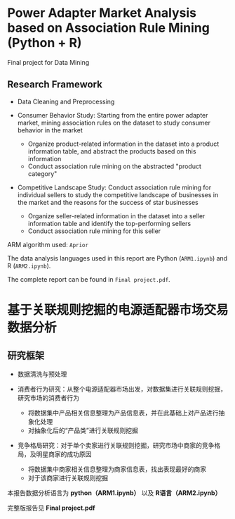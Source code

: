
# Power Adapter Market Analysis based on Association Rule Mining (Python + R)
Final project for Data Mining
## Research Framework

- Data Cleaning and Preprocessing

- Consumer Behavior Study: Starting from the entire power adapter market, mining association rules on the dataset to study consumer behavior in the market
  - Organize product-related information in the dataset into a product information table, and abstract the products based on this information
  - Conduct association rule mining on the abstracted "product category"

- Competitive Landscape Study: Conduct association rule mining for individual sellers to study the competitive landscape of businesses in the market and the reasons for the success of star businesses
  - Organize seller-related information in the dataset into a seller information table and identify the top-performing sellers
  - Conduct association rule mining for this seller
 
ARM algorithm used: `Aprior`

The data analysis languages used in this report are Python (`ARM1.ipynb`) and R (`ARM2.ipynb`).

The complete report can be found in `Final project.pdf`.


# 基于关联规则挖掘的电源适配器市场交易数据分析
## 研究框架

- 数据清洗与预处理

- 消费者行为研究：从整个电源适配器市场出发，对数据集进行关联规则挖掘，研究市场的消费者行为  
  - 将数据集中产品相关信息整理为产品信息表，并在此基础上对产品进行抽象化处理  
  - 对抽象化后的“产品类”进行关联规则挖掘
  
- 竞争格局研究：对于单个卖家进行关联规则挖掘，研究市场中商家的竞争格局，及明星商家的成功原因  
  - 将数据集中商家相关信息整理为商家信息表，找出表现最好的商家  
  - 对于该商家进行关联规则挖掘

本报告数据分析语言为 **python（ARM1.ipynb）** 以及 **R语言（ARM2.ipynb）**

完整版报告见 **Final project.pdf**
